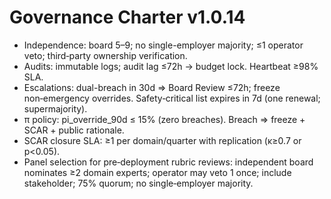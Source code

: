 
# Governance Charter v1.0.14
- Independence: board 5–9; no single-employer majority; ≤1 operator veto; third‑party ownership verification.
- Audits: immutable logs; audit lag ≤72h → budget lock. Heartbeat ≥98% SLA.
- Escalations: dual-breach in 30d ⇒ Board Review ≤72h; freeze non‑emergency overrides. Safety‑critical list expires in 7d (one renewal; supermajority).
- π policy: pi_override_90d ≤ 15% (zero breaches). Breach ⇒ freeze + SCAR + public rationale.
- SCAR closure SLA: ≥1 per domain/quarter with replication (κ≥0.7 or p<0.05).
- Panel selection for pre‑deployment rubric reviews: independent board nominates ≥2 domain experts; operator may veto 1 once; include stakeholder; 75% quorum; no single‑employer majority.
